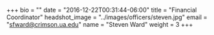 +++
bio = ""
date = "2016-12-22T00:31:44-06:00"
title = "Financial Coordinator"
headshot_image = "../images/officers/steven.jpg"
email = "sfward@crimson.ua.edu"
name = "Steven Ward"
weight = 3
+++
